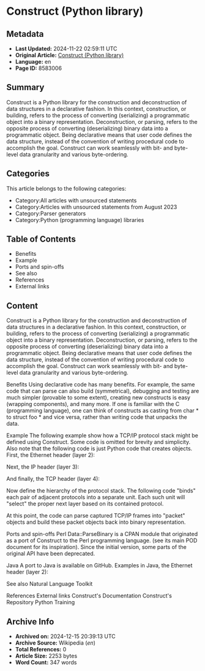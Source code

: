 # Construct (Python library)

## Metadata
- **Last Updated:** 2024-11-22 02:59:11 UTC
- **Original Article:** [Construct (Python library)](https://en.wikipedia.org/wiki/Construct_(Python_library))
- **Language:** en
- **Page ID:** 8583006

## Summary
Construct is a Python library for the construction and deconstruction of data structures in a declarative fashion. In this context, construction, or building, refers to the process of converting (serializing) a programmatic object into a binary representation. 
Deconstruction, or parsing, refers to the opposite process of converting (deserializing) binary data into a programmatic object. Being declarative means that user code defines the data structure, instead of the convention of writing procedural code to accomplish the goal. Construct can work seamlessly with bit- and byte-level data granularity and various byte-ordering.

## Categories
This article belongs to the following categories:

- Category:All articles with unsourced statements
- Category:Articles with unsourced statements from August 2023
- Category:Parser generators
- Category:Python (programming language) libraries

## Table of Contents

- Benefits
- Example
- Ports and spin-offs
- See also
- References
- External links

## Content

Construct is a Python library for the construction and deconstruction of data structures in a declarative fashion. In this context, construction, or building, refers to the process of converting (serializing) a programmatic object into a binary representation. 
Deconstruction, or parsing, refers to the opposite process of converting (deserializing) binary data into a programmatic object. Being declarative means that user code defines the data structure, instead of the convention of writing procedural code to accomplish the goal. Construct can work seamlessly with bit- and byte-level data granularity and various byte-ordering.

Benefits
Using declarative code has many benefits. For example, the same code that can parse can also build (symmetrical), debugging and testing are much simpler (provable to some extent), creating new constructs is easy (wrapping components), and many more. If one is familiar with the C (programming language), one can think of constructs as casting from char * to struct foo * and vice versa, rather than writing code that unpacks the data.

Example
The following example show how a TCP/IP protocol stack might be defined using Construct. Some code is omitted for brevity and simplicity. Also note that the following code is just Python code that creates objects.
First, the Ethernet header (layer 2):

Next, the IP header (layer 3):

And finally, the TCP header (layer 4):

Now define the hierarchy of the protocol stack. The following code "binds" each pair of adjacent protocols into a separate unit. Each such unit will "select" the proper next layer based on its contained protocol.

At this point, the code can parse captured TCP/IP frames into "packet" objects and build these packet objects back into binary representation.

Ports and spin-offs
Perl
Data::ParseBinary is a CPAN module that originated as a port of Construct to the Perl programming language. (see its main POD document for its inspiration). Since the initial version, some parts of the original API have been deprecated.

Java
A port to Java is available on GitHub. Examples in Java, the Ethernet header (layer 2):

See also
Natural Language Toolkit

References
External links
Construct's Documentation
Construct's Repository
Python Training

## Archive Info
- **Archived on:** 2024-12-15 20:39:13 UTC
- **Archive Source:** Wikipedia (_en_)
- **Total References:** 0
- **Article Size:** 2253 bytes
- **Word Count:** 347 words
